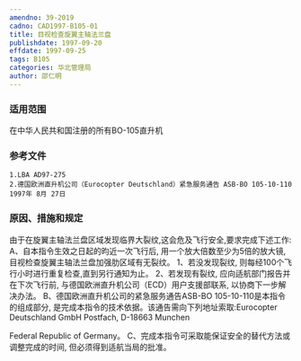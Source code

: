 ```yaml
---
amendno: 39-2019
cadno: CAD1997-B105-01
title: 目视检查旋翼主轴法兰盘
publishdate: 1997-09-20
effdate: 1997-09-25
tags: B105
categories: 华北管理局
author: 邵仁明
---
```


### 适用范围 
在中华人民共和国注册的所有BO-105直升机

<!--more-->
### 参考文件
    1.LBA AD97-275 
    2.德国欧洲直升机公司（Eurocopter Deutschland）紧急服务通告 ASB-BO 105-10-110  1997年 8月 27日

### 原因、措施和规定 
由于在旋翼主轴法兰盘区域发现临界大裂纹,这会危及飞行安全,要求完成下述工作: 
    A、自本指令生效之日起的昀近一次飞行后, 用一个放大倍数至少为5倍的放大镜, 目视检查旋翼主轴法兰盘加强肋区域有无裂纹。 
    1、若没发现裂纹, 则每经100个飞行小时进行重复检查,直到另行通知为止。 
    2、若发现有裂纹, 应向适航部门报告并在下次飞行前, 与德国欧洲直升机公司（ECD）用户支援部联系, 以协商下一步解决办法。 
    B、德国欧洲直升机公司的紧急服务通告ASB-BO 105-10-110是本指令的组成部分, 是完成本指令的技术依据。该通告需向下列地址索取:Eurocopter Deutschland GmbH Postfach, D-18663 Munchen 
  
Federal Republic of Germany。     C、完成本指令可采取能保证安全的替代方法或调整完成的时间,
但必须得到适航当局的批准。
